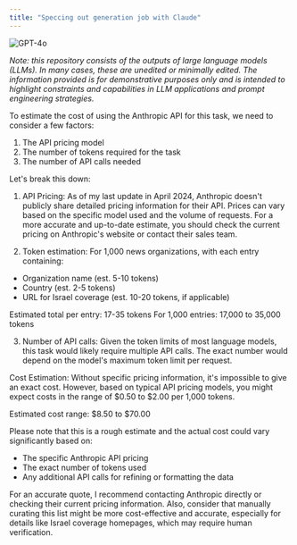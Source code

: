 ```yaml
---
title: "Speccing out generation job with Claude"
---
```

![GPT-4o](https://img.shields.io/badge/GPT--4o-3333FF?style=for-the-badge&logo=openai&logoColor=white)



*Note: this repository consists of the outputs of large language models (LLMs). In many cases, these are unedited or minimally edited. The information provided is for demonstrative purposes only and is intended to highlight constraints and capabilities in LLM applications and prompt engineering strategies.*


To estimate the cost of using the Anthropic API for this task, we need to consider a few factors:

1. The API pricing model
2. The number of tokens required for the task
3. The number of API calls needed

Let's break this down:

1. API Pricing:
As of my last update in April 2024, Anthropic doesn't publicly share detailed pricing information for their API. Prices can vary based on the specific model used and the volume of requests. For a more accurate and up-to-date estimate, you should check the current pricing on Anthropic's website or contact their sales team.

2. Token estimation:
For 1,000 news organizations, with each entry containing:
- Organization name (est. 5-10 tokens)
- Country (est. 2-5 tokens)
- URL for Israel coverage (est. 10-20 tokens, if applicable)

Estimated total per entry: 17-35 tokens
For 1,000 entries: 17,000 to 35,000 tokens

3. Number of API calls:
Given the token limits of most language models, this task would likely require multiple API calls. The exact number would depend on the model's maximum token limit per request.

Cost Estimation:
Without specific pricing information, it's impossible to give an exact cost. However, based on typical API pricing models, you might expect costs in the range of $0.50 to $2.00 per 1,000 tokens.

Estimated cost range: $8.50 to $70.00

Please note that this is a rough estimate and the actual cost could vary significantly based on:
- The specific Anthropic API pricing
- The exact number of tokens used
- Any additional API calls for refining or formatting the data

For an accurate quote, I recommend contacting Anthropic directly or checking their current pricing information. Also, consider that manually curating this list might be more cost-effective and accurate, especially for details like Israel coverage homepages, which may require human verification.